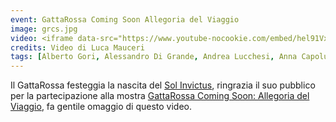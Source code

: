 ```yaml
---
event: GattaRossa Coming Soon Allegoria del Viaggio
image: grcs.jpg
video: <iframe data-src="https://www.youtube-nocookie.com/embed/hel91Vx8tGg" class="lazyload" frameborder="0" allow="accelerometer; autoplay; encrypted-media; gyroscope; picture-in-picture" allowfullscreen></iframe>
credits: Video di Luca Mauceri
tags: [Alberto Gori, Alessandro Di Grande, Andrea Lucchesi, Anna Capolupo, Arte, Associazione La Stazione, Carlotta Mazzoli, Disegno, Giampaolo Coppini, Incisione, Luca Mauceri, Marco Zamburru, Pittura, San Miniato, Sara Bandini, Videoarte, Yasmine Dainelli]
---
```


Il GattaRossa festeggia la nascita del [Sol Invictus](https://it.wikipedia.org/wiki/Natalis_Solis_Invicti), 
ringrazia il suo pubblico per la partecipazione alla mostra [GattaRossa Coming Soon: Allegoria del Viaggio](/eventi/gattarossa-coming-soon-allegoria-del-viaggio), fa gentile omaggio di questo video.
